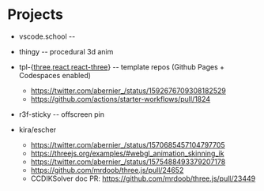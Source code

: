 # Projects

- vscode.school -- 

- thingy -- procedural 3d anim
- tpl-{[three](https://github.com/abernier/tpl-three),[react](https://github.com/abernier/tpl-react),[react-three](https://github.com/abernier/tpl-react-three)} -- template repos (Github Pages + Codespaces enabled)
  - https://twitter.com/abernier_/status/1592676709308182529
  - https://github.com/actions/starter-workflows/pull/1824
- r3f-sticky -- offscreen pin
- kira/escher
  - https://twitter.com/abernier_/status/1570685457104797705
  - https://threejs.org/examples/#webgl_animation_skinning_ik
  - https://twitter.com/abernier_/status/1575488493379207178
  - https://github.com/mrdoob/three.js/pull/24652
  - CCDIKSolver doc PR: https://github.com/mrdoob/three.js/pull/23449
